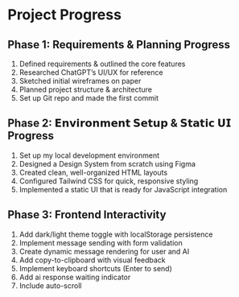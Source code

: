 # Project Progress

## Phase 1: Requirements & Planning Progress
1. Defined requirements & outlined the core features
2. Researched ChatGPT’s UI/UX for reference
3. Sketched initial wireframes on paper
4. Planned project structure & architecture
5. Set up Git repo and made the first commit 

## Phase 2: 𝗘𝗻𝘃𝗶𝗿𝗼𝗻𝗺𝗲𝗻𝘁 𝗦𝗲𝘁𝘂𝗽 & 𝗦𝘁𝗮𝘁𝗶𝗰 𝗨𝗜 Progress
1. Set up my local development environment
2. Designed a Design System from scratch using Figma
3. Created clean, well-organized HTML layouts
4. Configured Tailwind CSS for quick, responsive styling
5. Implemented a static UI that is ready for JavaScript integration

## Phase 3: Frontend Interactivity
1. Add dark/light theme toggle with localStorage persistence
2. Implement message sending with form validation
3. Create dynamic message rendering for user and AI
4. Add copy-to-clipboard with visual feedback
5. Implement keyboard shortcuts (Enter to send)
6. Add ai response waiting indicator
7. Include auto-scroll